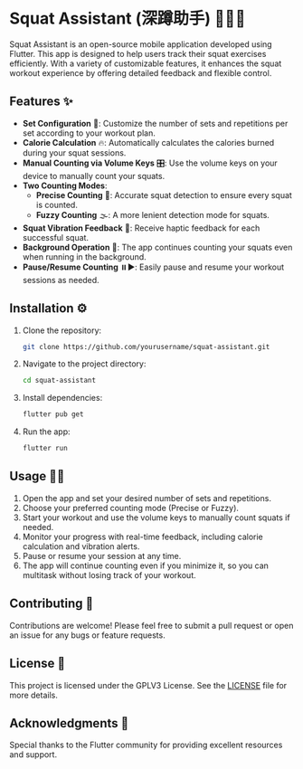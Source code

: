 # Squat Assistant (深蹲助手) 🏋️‍♂️📱

Squat Assistant is an open-source mobile application developed using Flutter. This app is designed to help users track their squat exercises efficiently. With a variety of customizable features, it enhances the squat workout experience by offering detailed feedback and flexible control.

## Features ✨

- **Set Configuration** 📝: Customize the number of sets and repetitions per set according to your workout plan.
- **Calorie Calculation** 🔥: Automatically calculates the calories burned during your squat sessions.
- **Manual Counting via Volume Keys** 🎛️: Use the volume keys on your device to manually count your squats.
- **Two Counting Modes**:
  - **Precise Counting** 🎯: Accurate squat detection to ensure every squat is counted.
  - **Fuzzy Counting** 🌫️: A more lenient detection mode for squats.
- **Squat Vibration Feedback** 📳: Receive haptic feedback for each successful squat.
- **Background Operation** 🔄: The app continues counting your squats even when running in the background.
- **Pause/Resume Counting** ⏸️▶️: Easily pause and resume your workout sessions as needed.

## Installation ⚙️

1. Clone the repository:
    ```bash
    git clone https://github.com/yourusername/squat-assistant.git
    ```
2. Navigate to the project directory:
    ```bash
    cd squat-assistant
    ```
3. Install dependencies:
    ```bash
    flutter pub get
    ```
4. Run the app:
    ```bash
    flutter run
    ```

## Usage 🏃‍♂️

1. Open the app and set your desired number of sets and repetitions.
2. Choose your preferred counting mode (Precise or Fuzzy).
3. Start your workout and use the volume keys to manually count squats if needed.
4. Monitor your progress with real-time feedback, including calorie calculation and vibration alerts.
5. Pause or resume your session at any time.
6. The app will continue counting even if you minimize it, so you can multitask without losing track of your workout.

## Contributing 🤝

Contributions are welcome! Please feel free to submit a pull request or open an issue for any bugs or feature requests.

## License 📄

This project is licensed under the GPLV3 License. See the [LICENSE](LICENSE) file for more details.

## Acknowledgments 🙏

Special thanks to the Flutter community for providing excellent resources and support.
